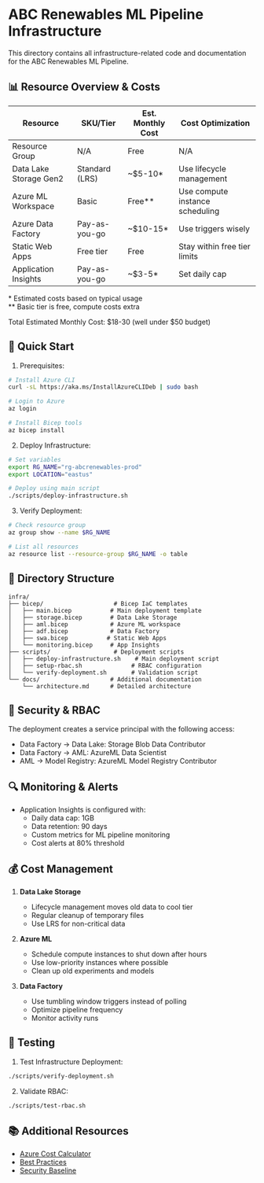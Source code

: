 # ABC Renewables ML Pipeline Infrastructure

This directory contains all infrastructure-related code and documentation for the ABC Renewables ML Pipeline.

## 📊 Resource Overview & Costs

| Resource | SKU/Tier | Est. Monthly Cost | Cost Optimization |
|----------|----------|-------------------|-------------------|
| Resource Group | N/A | Free | N/A |
| Data Lake Storage Gen2 | Standard (LRS) | ~$5-10* | Use lifecycle management |
| Azure ML Workspace | Basic | Free** | Use compute instance scheduling |
| Azure Data Factory | Pay-as-you-go | ~$10-15* | Use triggers wisely |
| Static Web Apps | Free tier | Free | Stay within free tier limits |
| Application Insights | Pay-as-you-go | ~$3-5* | Set daily cap |

\* Estimated costs based on typical usage  
\** Basic tier is free, compute costs extra

Total Estimated Monthly Cost: $18-30 (well under $50 budget)

## 🚀 Quick Start

1. Prerequisites:
```bash
# Install Azure CLI
curl -sL https://aka.ms/InstallAzureCLIDeb | sudo bash

# Login to Azure
az login

# Install Bicep tools
az bicep install
```

2. Deploy Infrastructure:
```bash
# Set variables
export RG_NAME="rg-abcrenewables-prod"
export LOCATION="eastus"

# Deploy using main script
./scripts/deploy-infrastructure.sh
```

3. Verify Deployment:
```bash
# Check resource group
az group show --name $RG_NAME

# List all resources
az resource list --resource-group $RG_NAME -o table
```

## 📁 Directory Structure

```
infra/
├── bicep/                    # Bicep IaC templates
│   ├── main.bicep           # Main deployment template
│   ├── storage.bicep        # Data Lake Storage
│   ├── aml.bicep            # Azure ML workspace
│   ├── adf.bicep            # Data Factory
│   ├── swa.bicep           # Static Web Apps
│   └── monitoring.bicep     # App Insights
├── scripts/                  # Deployment scripts
│   ├── deploy-infrastructure.sh    # Main deployment script
│   ├── setup-rbac.sh              # RBAC configuration
│   └── verify-deployment.sh       # Validation script
└── docs/                    # Additional documentation
    └── architecture.md      # Detailed architecture
```

## 🔐 Security & RBAC

The deployment creates a service principal with the following access:
- Data Factory → Data Lake: Storage Blob Data Contributor
- Data Factory → AML: AzureML Data Scientist
- AML → Model Registry: AzureML Model Registry Contributor

## 🔍 Monitoring & Alerts

- Application Insights is configured with:
  - Daily data cap: 1GB
  - Data retention: 90 days
  - Custom metrics for ML pipeline monitoring
  - Cost alerts at 80% threshold

## 💰 Cost Management

1. **Data Lake Storage**
   - Lifecycle management moves old data to cool tier
   - Regular cleanup of temporary files
   - Use LRS for non-critical data

2. **Azure ML**
   - Schedule compute instances to shut down after hours
   - Use low-priority instances where possible
   - Clean up old experiments and models

3. **Data Factory**
   - Use tumbling window triggers instead of polling
   - Optimize pipeline frequency
   - Monitor activity runs

## 🧪 Testing

1. Test Infrastructure Deployment:
```bash
./scripts/verify-deployment.sh
```

2. Validate RBAC:
```bash
./scripts/test-rbac.sh
```

## 📚 Additional Resources

- [Azure Cost Calculator](https://azure.microsoft.com/pricing/calculator/)
- [Best Practices](https://docs.microsoft.com/azure/cloud-adoption-framework/ready/azure-best-practices/)
- [Security Baseline](https://docs.microsoft.com/security/benchmark/azure/) 